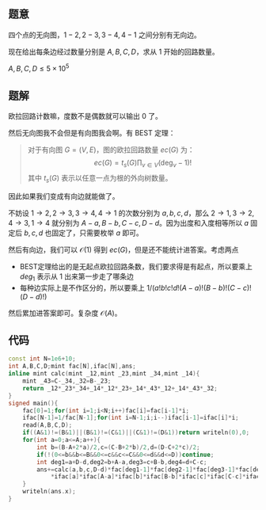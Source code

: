 ## 题意
四个点的无向图，$1-2,2-3,3-4,4-1$ 之间分别有无向边。

现在给出每条边经过数量分别是 $A,B,C,D$，求从 $1$ 开始的回路数量。

$A,B,C,D\le 5\times10^5$

## 题解

欧拉回路计数嘛，度数不是偶数就可以输出 $0$ 了。

然后无向图我不会但是有向图我会啊。有 BEST 定理：

>对于有向图 $G=(V,E)$，图的欧拉回路数量 $ec(G)$ 为：
>$$ec(G)=t_s(G)\prod_{v\in V}(\deg_v-1)!$$
>其中 $t_s(G)$ 表示以任意一点为根的外向树数量。

因此如果我们变成有向边就能做了。

不妨设 $1\to 2,2\to 3,3\to 4,4\to 1$ 的次数分别为 $a,b,c,d$，那么 $2\to 1,3\to2,4\to3,1\to4$ 就分别为 $A-a,B-b,C-c,D-d$。因为出度和入度相等所以 $a$ 固定后 $b,c,d$ 也固定了，只需要枚举 $a$ 即可。

然后有向边，我们可以 $\mathcal O(1)$ 得到 $ec(G)$，但是还不能统计进答案。考虑两点

- BEST定理给出的是无起点欧拉回路条数，我们要求得是有起点，所以要乘上 $deg_1$ 表示从 $1$ 出来第一步走了哪条边
- 每种边实际上是不作区分的，所以要乘上 $1/(a!b!c!d!(A-a)!(B-b)!(C-c)!(D-d)!)$

然后累加进答案即可。复杂度 $\mathcal O(A)$。

## 代码
```cpp
const int N=1e6+10;
int A,B,C,D;mint fac[N],ifac[N],ans;
inline mint calc(mint _12,mint _23,mint _34,mint _14){
	mint _43=C-_34,_32=B-_23;
	return _12*_23*_34+_14*_12*_23+_14*_43*_12+_14*_43*_32;
}
signed main(){
	fac[0]=1;for(int i=1;i<N;i++)fac[i]=fac[i-1]*i;
	ifac[N-1]=1/fac[N-1];for(int i=N-1;i;i--)ifac[i-1]=ifac[i]*i;
	read(A,B,C,D);
	if((A&1)!=(B&1)||(B&1)!=(C&1)||(C&1)!=(D&1))return writeln(0),0;
	for(int a=0;a<=A;a++){
		int b=(B-A+2*a)/2,c=(C-B+2*b)/2,d=(D-C+2*c)/2;
		if(!(0<=b&&b<=B&&0<=c&&c<=C&&0<=d&&d<=D))continue;
		int deg1=a+D-d,deg2=b+A-a,deg3=c+B-b,deg4=d+C-c;
		ans+=calc(a,b,c,D-d)*fac[deg1-1]*fac[deg2-1]*fac[deg3-1]*fac[deg4-1]
			*ifac[a]*ifac[A-a]*ifac[b]*ifac[B-b]*ifac[c]*ifac[C-c]*ifac[d]*ifac[D-d]*deg1;
	}
	writeln(ans.x);
}
```